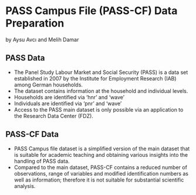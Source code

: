 # PASS Campus File (PASS-CF) Data Preparation

by 
Aysu Avcı and Melih Damar

## PASS Data
- The Panel Study Labour Market and Social Security (PASS) is a data set established in 2007 by the Institute for Employment Research (IAB) among German households.
- The dataset contains information at the household and individual levels.
- Households are identified via ‘hnr’ and ‘wave’
- Individuals are identified via ‘pnr’ and ‘wave’
- Access to the PASS main dataset is only possible via an application to the Research Data Center (FDZ).

## PASS-CF Data
- PASS Campus file dataset is a simplified version of the main dataset that is suitable for academic teaching and obtaining various insights into the handling of PASS data.
- Compared to the main dataset, PASS-CF contains a reduced number of observations, range of variables and modified identification numbers as well as information; therefore it is not suitable for substantial scientific analysis.

